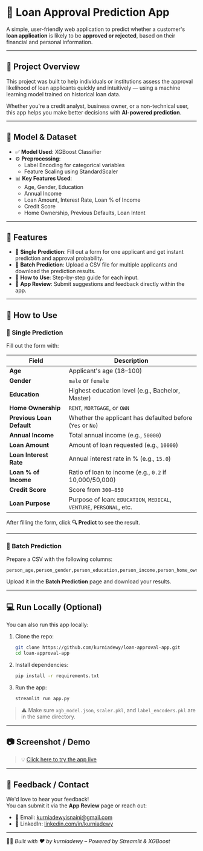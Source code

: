 
# 📄 Loan Approval Prediction App

A simple, user-friendly web application to predict whether a customer's **loan application** is likely to be **approved or rejected**, based on their financial and personal information.

---

## 📌 Project Overview

This project was built to help individuals or institutions assess the approval likelihood of loan applicants quickly and intuitively — using a machine learning model trained on historical loan data.

Whether you're a credit analyst, business owner, or a non-technical user, this app helps you make better decisions with **AI-powered prediction**.

---

## 🧠 Model & Dataset

- ✅ **Model Used**: XGBoost Classifier
- ⚙️ **Preprocessing**:
  - Label Encoding for categorical variables
  - Feature Scaling using StandardScaler
- 📊 **Key Features Used**:
  - Age, Gender, Education
  - Annual Income
  - Loan Amount, Interest Rate, Loan % of Income
  - Credit Score
  - Home Ownership, Previous Defaults, Loan Intent

---

## 🚀 Features

- 📝 **Single Prediction**: Fill out a form for one applicant and get instant prediction and approval probability.
- 📂 **Batch Prediction**: Upload a CSV file for multiple applicants and download the prediction results.
- 📖 **How to Use**: Step-by-step guide for each input.
- 💬 **App Review**: Submit suggestions and feedback directly within the app.

---

## 📖 How to Use

### 📝 Single Prediction

Fill out the form with:

| Field                     | Description                                                                 |
|--------------------------|-----------------------------------------------------------------------------|
| **Age**                  | Applicant's age (18–100)                                                    |
| **Gender**               | `male` or `female`                                                          |
| **Education**            | Highest education level (e.g., Bachelor, Master)                            |
| **Home Ownership**       | `RENT`, `MORTGAGE`, or `OWN`                                                |
| **Previous Loan Default**| Whether the applicant has defaulted before (`Yes` or `No`)                  |
| **Annual Income**        | Total annual income (e.g., `50000`)                                         |
| **Loan Amount**          | Amount of loan requested (e.g., `10000`)                                    |
| **Loan Interest Rate**   | Annual interest rate in % (e.g., `15.0`)                                     |
| **Loan % of Income**     | Ratio of loan to income (e.g., `0.2` if 10,000/50,000)                       |
| **Credit Score**         | Score from `300–850`                                                        |
| **Loan Purpose**         | Purpose of loan: `EDUCATION`, `MEDICAL`, `VENTURE`, `PERSONAL`, etc.        |

After filling the form, click **🔍 Predict** to see the result.

---

### 📂 Batch Prediction

Prepare a CSV with the following columns:

```
person_age,person_gender,person_education,person_income,person_home_ownership,previous_loan_defaults_on_file,loan_amnt,loan_int_rate,loan_percent_income,credit_score,loan_intent
```

Upload it in the **Batch Prediction** page and download your results.

---

## 💻 Run Locally (Optional)

You can also run this app locally:

1. Clone the repo:
   ```bash
   git clone https://github.com/kurniadewy/loan-approval-app.git
   cd loan-approval-app
   ```

2. Install dependencies:
   ```bash
   pip install -r requirements.txt
   ```

3. Run the app:
   ```bash
   streamlit run app.py
   ```

> ⚠️ Make sure `xgb_model.json`, `scaler.pkl`, and `label_encoders.pkl` are in the same directory.

---

## 📷 Screenshot / Demo

> 💡 [Click here to try the app live](https://app-loan-approval.streamlit.app/)

---

## 📩 Feedback / Contact

We'd love to hear your feedback!  
You can submit it via the **App Review** page or reach out:

- 📧 Email: [kurniadewyisnaini@gmail.com](mailto:kurniadewyisnaini@gmail.com)
- 💼 LinkedIn: [linkedin.com/in/kurniadewy](https://www.linkedin.com/in/kurniadewy)

---

👩‍💻 *Built with ❤️ by kurniadewy – Powered by Streamlit & XGBoost*
